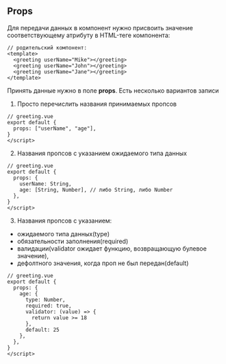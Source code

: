 ## Props
Для передачи данных в компонент нужно присвоить значение соответствующему атрибуту в HTML-теге компонента:

```
// родительский компонент:
<template>
  <greeting userName="Mike"></greeting>
  <greeting userName="John"></greeting>
  <greeting userName="Jane"></greeting>
</template>
```

Принять данные нужно в поле **props**. Есть несколько вариантов записи

1) Просто перечислить названия принимаемых пропсов
```
// greeting.vue
export default {
  props: ["userName", "age"],
}
</script>
```

2) Названия пропсов с указанием ожидаемого типа данных 
```
// greeting.vue
export default {
  props: {
    userName: String,
    age: [String, Number], // либо String, либо Number
  },
}
</script>
```

3) Названия пропсов с указанием:
- ожидаемого типа данных(type)
- обязательности заполнения(required)
- валидации(validator ожидает функцию, возвращающую булевое значение), 
- дефолтного значения, когда проп не был передан(default)
```
// greeting.vue
export default {
  props: {
    age: {
      type: Number,
      required: true,
      validator: (value) => {
        return value >= 18
      },
      default: 25
    },
  },
}
</script>
```
